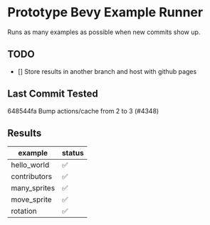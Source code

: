 # Prototype Bevy Example Runner
Runs as many examples as possible when new commits show up.
## TODO
- [] Store results in another branch and host with github pages
## Last Commit Tested
648544fa Bump actions/cache from 2 to 3 (#4348)

## Results 
|example|status|
|-|-|
|hello_world|:white_check_mark:|
|contributors|:white_check_mark:|
|many_sprites|:white_check_mark:|
|move_sprite|:white_check_mark:|
|rotation|:white_check_mark:|